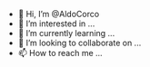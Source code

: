 - 👋 Hi, I’m @AldoCorco
- 👀 I’m interested in ...
- 🌱 I’m currently learning ...
- 💞️ I’m looking to collaborate on ...
- 📫 How to reach me ...

<!---
AldoCorco/AldoCorco is a ✨ special ✨ repository because its `README.md` (this file) appears on your GitHub profile.
You can click the Preview link to take a look at your changes.
--->

